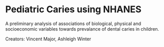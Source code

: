 # Pediatric Caries using NHANES

A preliminary analysis of associations of biological, physical and socioeconomic variables towards prevalance of dental caries in children.

Creators: Vincent Major, Ashleigh Winter

